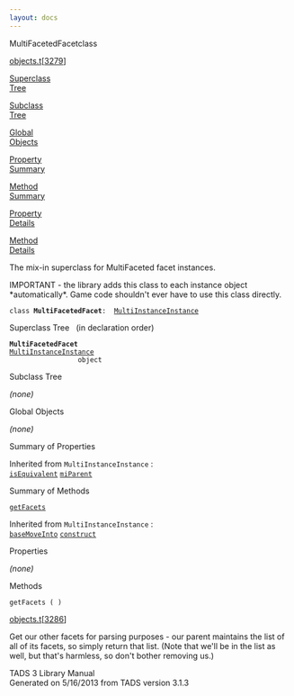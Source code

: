```yaml
---
layout: docs
---
```

<span class="title">MultiFacetedFacet</span><span class="type">class</span>

[objects.t](../file/objects.t.html)\[[3279](../source/objects.t.html#3279)\]

[Superclass  
Tree](#_SuperClassTree_)

[Subclass  
Tree](#_SubClassTree_)

[Global  
Objects](#_ObjectSummary_)

[Property  
Summary](#_PropSummary_)

[Method  
Summary](#_MethodSummary_)

[Property  
Details](#_Properties_)

[Method  
Details](#_Methods_)



The mix-in superclass for MultiFaceted facet instances.

IMPORTANT - the library adds this class to each instance object
\*automatically\*. Game code shouldn't ever have to use this class
directly.

`class `**`MultiFacetedFacet`**` :   `[`MultiInstanceInstance`](../object/MultiInstanceInstance.html)



<span id="_SuperClassTree_"></span>



<span class="hdln">Superclass Tree</span>   (in declaration order)



**`MultiFacetedFacet`**  
[`MultiInstanceInstance`](../object/MultiInstanceInstance.html)  
`                 object`  
<span id="_SubClassTree_"></span>



<span class="hdln">Subclass Tree</span>  



*(none)* <span id="_ObjectSummary_"></span>



<span class="hdln">Global Objects</span>  



*(none)* <span id="_PropSummary_"></span>



<span class="hdln">Summary of Properties</span>  





Inherited from `MultiInstanceInstance` :  
[`isEquivalent`](../object/MultiInstanceInstance.html#isEquivalent) [`miParent`](../object/MultiInstanceInstance.html#miParent)

<span id="_MethodSummary_"></span>



<span class="hdln">Summary of Methods</span>  



[`getFacets`](#getFacets)

Inherited from `MultiInstanceInstance` :  
[`baseMoveInto`](../object/MultiInstanceInstance.html#baseMoveInto) [`construct`](../object/MultiInstanceInstance.html#construct)

<span id="_Properties_"></span>



<span class="hdln">Properties</span>  



*(none)* <span id="_Methods_"></span>



<span class="hdln">Methods</span>  



<span id="getFacets"></span>

`getFacets ( )`

[objects.t](../file/objects.t.html)\[[3286](../source/objects.t.html#3286)\]



Get our other facets for parsing purposes - our parent maintains the
list of all of its facets, so simply return that list. (Note that we'll
be in the list as well, but that's harmless, so don't bother removing
us.)





TADS 3 Library Manual  
Generated on 5/16/2013 from TADS version 3.1.3


